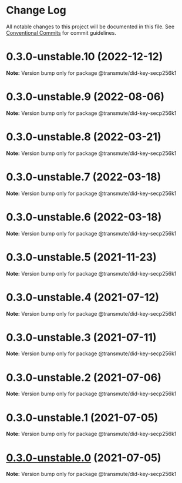 # Change Log

All notable changes to this project will be documented in this file.
See [Conventional Commits](https://conventionalcommits.org) for commit guidelines.

# 0.3.0-unstable.10 (2022-12-12)

**Note:** Version bump only for package @transmute/did-key-secp256k1





# 0.3.0-unstable.9 (2022-08-06)

**Note:** Version bump only for package @transmute/did-key-secp256k1





# 0.3.0-unstable.8 (2022-03-21)

**Note:** Version bump only for package @transmute/did-key-secp256k1





# 0.3.0-unstable.7 (2022-03-18)

**Note:** Version bump only for package @transmute/did-key-secp256k1





# 0.3.0-unstable.6 (2022-03-18)

**Note:** Version bump only for package @transmute/did-key-secp256k1





# 0.3.0-unstable.5 (2021-11-23)

**Note:** Version bump only for package @transmute/did-key-secp256k1





# 0.3.0-unstable.4 (2021-07-12)

**Note:** Version bump only for package @transmute/did-key-secp256k1





# 0.3.0-unstable.3 (2021-07-11)

**Note:** Version bump only for package @transmute/did-key-secp256k1





# 0.3.0-unstable.2 (2021-07-06)

**Note:** Version bump only for package @transmute/did-key-secp256k1





# 0.3.0-unstable.1 (2021-07-05)

**Note:** Version bump only for package @transmute/did-key-secp256k1





# [0.3.0-unstable.0](https://github.com/transmute-industries/did-key.js/compare/v0.2.1-unstable.42...v0.3.0-unstable.0) (2021-07-05)

**Note:** Version bump only for package @transmute/did-key-secp256k1
